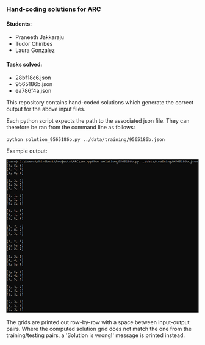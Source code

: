 ### Hand-coding solutions for ARC

#### Students:
* Praneeth Jakkaraju
* Tudor Chiribes
* Laura Gonzalez

#### Tasks solved:
* 28bf18c6.json
* 9565186b.json
* ea786f4a.json

This repository contains hand-coded solutions which generate the correct output for the above input files.

Each python script expects the path to the associated json file. They can therefore be ran from the command line as follows:

`python solution_9565186b.py ../data/training/9565186b.json`

Example output:

![example output](src/exampleOutput.PNG)

The grids are printed out row-by-row with a space between input-output pairs. Where the computed solution grid does not match the one from the training/testing pairs, a 'Solution is wrong!' message is printed instead.
